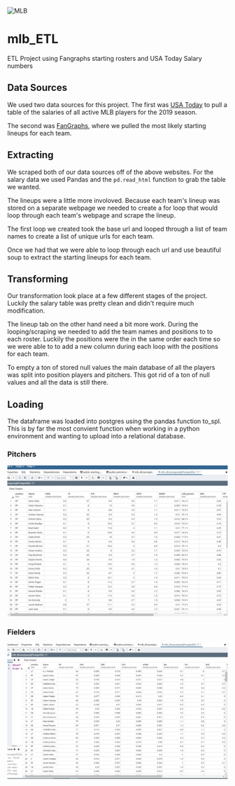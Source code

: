 ![MLB](https://res-3.cloudinary.com/crunchbase-production/image/upload/c_lpad,h_256,w_256,f_auto,q_auto:eco/v1429885658/axit3z8523ss6malonjg.png)

# mlb_ETL
ETL Project using Fangraphs starting rosters and USA Today Salary numbers

## Data Sources
We used two data sources for this project. The first was [USA Today](https://www.usatoday.com/sports/mlb/salaries/) to pull a table of the salaries of all active MLB players for the 2019 season.

The second was [FanGraphs](https://www.fangraphs.com/teams/{}/depth-chart), where we pulled the most likely starting lineups for each team.

## Extracting
We scraped both of our data sources off of the above websites. For the salary data we used Pandas and the `pd.read_html` function to grab the table we wanted.

The lineups were a little more involoved. Because each team's lineup was stored on a separate webpage we needed to create a for loop that would loop through each team's webpage and scrape the lineup. 

The first loop we created took the base url and looped through a list of team names to create a list of unique urls for each team.

Once we had that we were able to loop through each url and use beautiful soup to extract the starting lineups for each team.

## Transforming
Our transformation look place at a few different stages of the project. Luckily the salary table was pretty clean and didn't require much modification.

The lineup tab on the other hand need a bit more work. During the looping/scraping we needed to add the team names and positions to to each roster. Luckily the positions were the in the same order each time so we were able to to add a new column during each loop with the positions for each team.

To empty a ton of stored null values the main database of all the players was split into position players and pitchers. This got rid of a ton of null values and all the data is still there.


## Loading
The dataframe was loaded into postgres using the pandas function to_spl. This is by far the most convient function when working in a python environment and wanting to upload into a relational database.

### Pitchers
![pitchers](images/pitchers.JPG)
### Fielders
![fielders](images/fielders.JPG)

